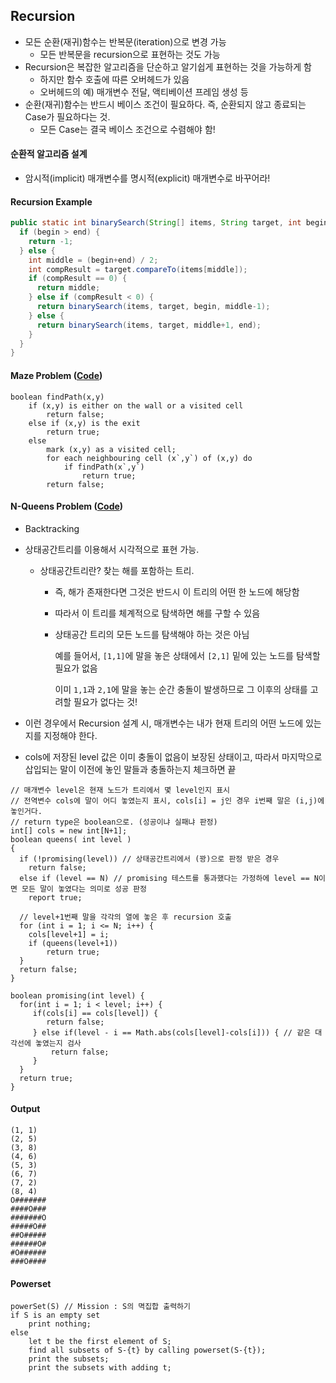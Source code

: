 ## Recursion

*   모든 순환(재귀)함수는 반복문(iteration)으로 변경 가능
    *   모든 반복문을 recursion으로 표현하는 것도 가능
*   Recursion은 복잡한 알고리즘을 단순하고 알기쉽게 표현하는 것을 가능하게 함
    *   하지만 함수 호출에 따른 오버헤드가 있음
    *   오버헤드의 예) 매개변수 전달, 액티베이션 프레임 생성 등
*   순환(재귀)함수는 반드시 베이스 조건이 필요하다. 즉, 순환되지 않고 종료되는 Case가 필요하다는 것.
    *   모든 Case는 결국 베이스 조건으로 수렴해야 함!

#### 순환적 알고리즘 설계

*   암시적(implicit) 매개변수를 명시적(explicit) 매개변수로 바꾸어라!

#### Recursion Example

```java
public static int binarySearch(String[] items, String target, int begin, int end) {
  if (begin > end) {
    return -1;
  } else {
    int middle = (begin+end) / 2;
    int compResult = target.compareTo(items[middle]);
    if (compResult == 0) {
      return middle;
    } else if (compResult < 0) {
      return binarySearch(items, target, begin, middle-1);
    } else {
      return binarySearch(items, target, middle+1, end);
    }
  }
}
```



#### Maze Problem ([Code](https://github.com/joshua-qa/practice-java/blob/master/inflearn/Recursion/Maze.java))

```
boolean findPath(x,y)
	if (x,y) is either on the wall or a visited cell
		return false;
	else if (x,y) is the exit
		return true;
	else
		mark (x,y) as a visited cell;
		for each neighbouring cell (x`,y`) of (x,y) do
			if findPath(x`,y`)
				return true;
		return false;
```



#### N-Queens Problem ([Code](https://github.com/joshua-qa/practice-java/blob/master/inflearn/Recursion/Queens.java))

-   Backtracking

-   상태공간트리를 이용해서 시각적으로 표현 가능.

    -   상태공간트리란? 찾는 해를 포함하는 트리.

        -   즉, 해가 존재한다면 그것은 반드시 이 트리의 어떤 한 노드에 해당함

        -   따라서 이 트리를 체계적으로 탐색하면 해를 구할 수 있음

        -   상태공간 트리의 모든 노드를 탐색해야 하는 것은 아님

            예를 들어서, `[1,1]`에 말을 놓은 상태에서 `[2,1]` 밑에 있는 노드를 탐색할 필요가 없음

            이미 `1,1`과 `2,1`에 말을 놓는 순간 충돌이 발생하므로 그 이후의 상태를 고려할 필요가 없다는 것!

-   이런 경우에서 Recursion 설계 시, 매개변수는 내가 현재 트리의 어떤 노드에 있는지를 지정해야 한다.

-   cols에 저장된 level 값은 이미 충돌이 없음이 보장된 상태이고, 따라서 마지막으로 삽입되는 말이 이전에 놓인 말들과 충돌하는지 체크하면 끝

```
// 매개변수 level은 현재 노드가 트리에서 몇 level인지 표시
// 전역변수 cols에 말이 어디 놓였는지 표시, cols[i] = j인 경우 i번째 말은 (i,j)에 놓인거다.
// return type은 boolean으로. (성공이냐 실패냐 판정)
int[] cols = new int[N+1];
boolean queens( int level )
{
  if (!promising(level)) // 상태공간트리에서 (꽝)으로 판정 받은 경우
  	return false;
  else if (level == N) // promising 테스트를 통과했다는 가정하에 level == N이면 모든 말이 놓였다는 의미로 성공 판정
  	report true;
  
  // level+1번째 말을 각각의 열에 놓은 후 recursion 호출
  for (int i = 1; i <= N; i++) {
    cols[level+1] = i;
    if (queens(level+1))
    	return true;
  }
  return false;
}

boolean promising(int level) {
  for(int i = 1; i < level; i++) {
 	 if(cols[i] == cols[level]) {
  		return false;
 	 } else if(level - i == Math.abs(cols[level]-cols[i])) { // 같은 대각선에 놓였는지 검사
 		 return false;
 	 }
  }
  return true;
}
```

#### Output

```
(1, 1)
(2, 5)
(3, 8)
(4, 6)
(5, 3)
(6, 7)
(7, 2)
(8, 4)
O#######
####O###
#######O
#####O##
##O#####
######O#
#O######
###O####
```



#### Powerset

```
powerSet(S) // Mission : S의 멱집합 출력하기
if S is an empty set
	print nothing;
else
	let t be the first element of S;
	find all subsets of S-{t} by calling powerset(S-{t});
	print the subsets;
	print the subsets with adding t;
```

